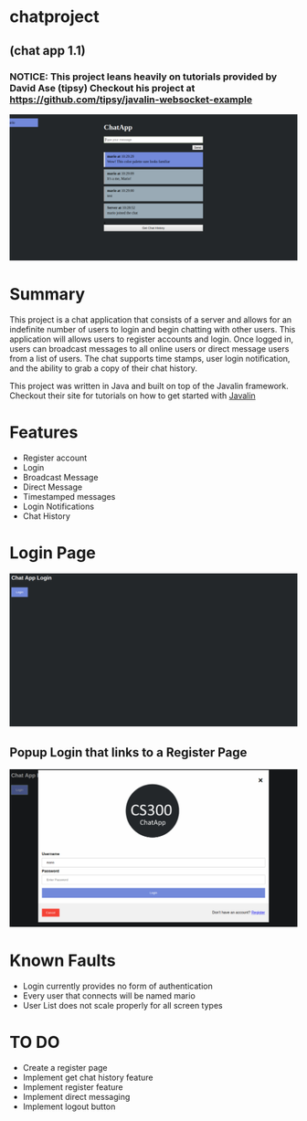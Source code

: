 # chatproject
## (chat app 1.1)

### NOTICE: This project leans heavily on tutorials provided by David Ase (tipsy) Checkout his project at https://github.com/tipsy/javalin-websocket-example

![ChatAppDemo](/chatAppDemo.png)

# Summary

This project is a chat application that consists of a server and allows for an indefinite number of users to login and begin chatting with other users. This application will allows users to register accounts and login.
Once logged in, users can broadcast messages to all online users or direct message users from a list of users.
The chat supports time stamps, user login notification, and the ability to grab a copy of their chat history.

This project was written in Java and built on top of the Javalin framework. Checkout their site for tutorials on how to 
get started with [Javalin](https://javalin.io/tutorials)

# Features
* Register account
* Login
* Broadcast Message
* Direct Message
* Timestamped messages
* Login Notifications
* Chat History

# Login Page
![loginPage](/chatAppLogin.png)

## Popup Login that links to a Register Page
![loginPopUp](/loginPopUp.png)

# Known Faults

* Login currently provides no form of authentication
* Every user that connects will be named mario
* User List does not scale properly for all screen types

# TO DO
* Create a register page
* Implement get chat history feature
* Implement register feature
* Implement direct messaging
* Implement logout button
